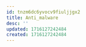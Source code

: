 ```yaml
---
id: tnzm6dc6yvocv9fiuljjgx2
title: Anti_malware
desc: ''
updated: 1716127242484
created: 1716127242484
---
```

